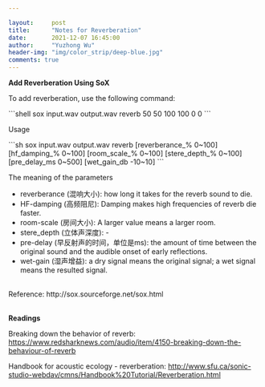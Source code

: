 ```yaml
---

layout:     post
title:      "Notes for Reverberation"
date:       2021-12-07 16:45:00
author:     "Yuzhong Wu"
header-img: "img/color_strip/deep-blue.jpg"
comments: true
---
```




**Add Reverberation Using SoX**

<p>To add reverberation, use the following command: </p>
```shell
sox input.wav output.wav reverb 50 50 100 100 0 0
```

<p>Usage</p>
```sh
sox input.wav output.wav reverb [reverberance_% 0~100] [hf_damping_% 0~100] [room_scale_% 0~100] [stere_depth_% 0~100] [pre_delay_ms 0~500] [wet_gain_db -10~10]
```

<p>The meaning of the parameters</p>
<ul>
	<li>reverberance (混响大小): how long it takes for the reverb sound to die. </li>
	<li>HF-damping (高频阻尼): Damping makes high frequencies of reverb die faster.</li>
	<li>room-scale (房间大小): A larger value means a larger room. </li>
	<li>stere_depth (立体声深度): -</li>
	<li>pre-delay (早反射声的时间，单位是ms): the amount of time between the original sound and the audible onset of early reflections. </li>
    <li>wet-gain (湿声增益): a dry signal means the original signal; a wet signal means the resulted signal.  </li>
</ul>
<br />
Reference: http://sox.sourceforge.net/sox.html


<br />
<br />

**Readings**

Breaking down the behavior of reverb: 
https://www.redsharknews.com/audio/item/4150-breaking-down-the-behaviour-of-reverb

Handbook for acoustic ecology - reverberation: 
http://www.sfu.ca/sonic-studio-webdav/cmns/Handbook%20Tutorial/Reverberation.html



